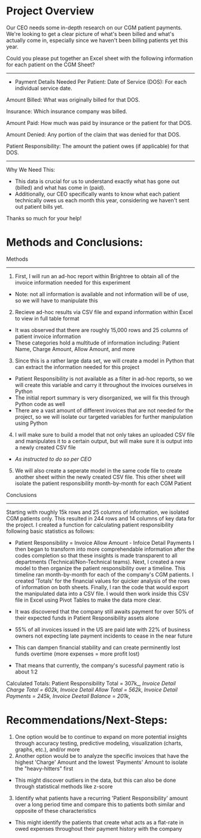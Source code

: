 # Project Overview
Our CEO needs some in-depth research on our CGM patient payments. We're looking to get a clear picture of what's been billed and what's actually come in, especially since we haven't been billing patients yet this year.

Could you please put together an Excel sheet with the following information for each patient on the CGM Sheet?
_________________________
- Payment Details Needed Per Patient:
Date of Service (DOS): For each individual service date.

Amount Billed: What was originally billed for that DOS.

Insurance: Which insurance company was billed.

Amount Paid: How much was paid by insurance or the patient for that DOS.

Amount Denied: Any portion of the claim that was denied for that DOS.

Patient Responsibility: The amount the patient owes (if applicable) for that DOS.

__________________________________

Why We Need This:
- This data is crucial for us to understand exactly what has gone out (billed) and what has come in (paid).
- Additionally, our CEO specifically wants to know what each patient technically owes us each month this year, considering we haven't sent out patient bills yet.

Thanks so much for your help!


# Methods and Conclusions:

Methods
______________
1) First, I will run an ad-hoc report within Brightree to obtain all of the invoice information needed for this experiment
- Note: not all information is available and not information will be of use, so we will have to manipulate this
2) Recieve ad-hoc results via CSV file and expand information within Excel to view in full table format
- It was observed that there are roughly 15,000 rows and 25 columns of patient invoice information
- These categories hold a multitude of information including: Patient Name, Charge Amount, Allow Amount, and more
3) Since this is a rather large data set, we will create a model in Python that can extract the information needed for this project
- Patient Responsibility is not available as a filter in ad-hoc reports, so we will create this variable and carry it throughout the invoices ourselves in Python
- The initial report summary is very disorganized, we will fix this through Python code as well
- There are a vast amount of different invoices that are not needed for the project, so we will isolate our targeted variables for further manipulation using Python
4) I will make sure to build a model that not only takes an uploaded CSV file and manipulates it to a certain output, but will make sure it is output into a newly created CSV file
- *As instructed to do so per CEO*
5) We will also create a seperate model in the same code file to create another sheet within the newly created CSV file. This other sheet will isolate the patient responsibility month-by-month for each CGM Patient

Conclusions
_______________
Starting with roughly 15k rows and 25 columns of information, we isolated CGM patients only.
This resulted in 244 rows and 14 columns of key data for the project.
I created a function for calculating patient responsibility following basic statistics as follows:
- Patient Responsibility = Invoice Allow Amount - Infoice Detail Payments
I then began to transform into more comprehendable information after the codes completion so that these insights is made transparent to all departments (Technical/Non-Technical teams).
Next, I created a new model to then organize the patient responsibility over a timeline. This timeline ran month-by-month for each of the company's CGM patients.
I created 'Totals' for the financial values for quicker analysis of the rows of information on both sheets.
Finally, I ran the code that would export the manipulated data into a CSV file. I would then work inside this CSV file in Excel using Pivot Tables to make the data more clear.


- It was discovered that the company still awaits payment for over 50% of their expected funds in Patient Responsibility assets alone
- 55% of all invoices issued in the US are paid late with 22% of business owners not expecting late payment incidents to cease in the near future
- This can dampen financial stability and can create perminently lost funds overtime (more expenses = more profit lost)
- That means that currently, the company's sucessful payment ratio is about 1:2

Calculated Totals:
Patient Responsibility Total = 307k_,
*Invoice Detail Charge Total = 602k*_,
Invoice Detail Allow Total = 562k_,
*Invoice Detail Payments = 245k*_,
*Invoice Deetail Balance = 201k*_,

# Recommendations/Next-Steps:

1) One option would be to continue to expand on more potential insights through accuracy testing, predictive modeling, visualization (charts, graphs, etc.), and/or more
2) Another option would be to analyze the specific invoices that have the highest 'Charge' Amount and the lowest 'Payments' Amount to isolate the "heavy-hitters" first
- This might discover outliers in the data, but this can also be done through statistical methods like z-score
3) Identify what patients have a recurring 'Patient Responsibility' amount over a long period time and compare this to patients both similar and opposite of these characteristics
- This might identify the patients that create what acts as a flat-rate in owed expenses throughout their payment history with the company



